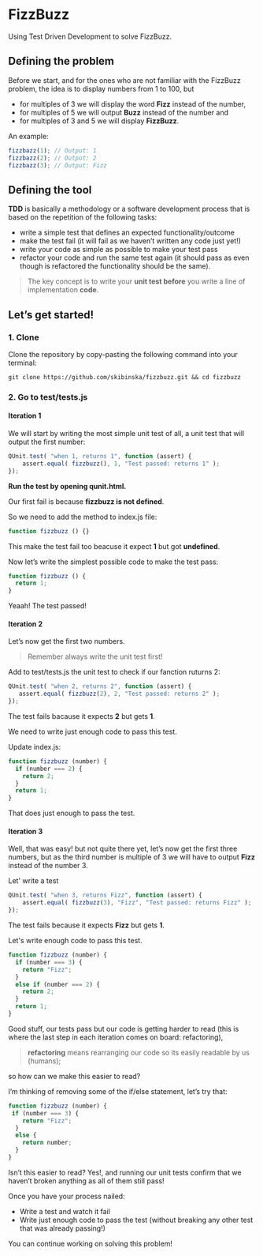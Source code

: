 # FizzBuzz

Using Test Driven Development to solve FizzBuzz.

## Defining the problem

Before we start, and for the ones who are not familiar with the FizzBuzz problem, the idea is to display numbers from 1 to 100, but

- for multiples of 3 we will display the word **Fizz** instead of the number,
- for multiples of 5 we will output **Buzz** instead of the number and
- for multiples of 3 and 5 we will display **FizzBuzz**.

An example:
```javascript
fizzbazz(1); // Output: 1
fizzbazz(2); // Output: 2
fizzbazz(3); // Output: Fizz
```
## Defining the tool

**TDD** is basically a methodology or a software development process that is based on the repetition of the following tasks:

- write a simple test that defines an expected functionality/outcome
- make the test fail (it will fail as we haven’t written any code just yet!)
- write your code as simple as possible to make your test pass
- refactor your code and run the same test again (it should pass as even though is refactored the functionality should be the same).

> The key concept is to write your **unit test before** you write a line of implementation **code**.

## Let’s get started!

### 1. Clone

Clone the repository by copy-pasting the following command into your terminal:
```
git clone https://github.com/skibinska/fizzbuzz.git && cd fizzbuzz
```
### 2. Go to test/tests.js

#### Iteration 1

We will start by writing the most simple unit test of all, a unit test that will output the first number:

```javascript
QUnit.test( "when 1, returns 1", function (assert) {
    assert.equal( fizzbuzz(), 1, "Test passed: returns 1" );
});
```
**Run the test by opening qunit.html.**

Our first fail is because **fizzbuzz is not defined**.

So we need to add the method to index.js file:

```javascript
function fizzbuzz () {}
```
This make the test fail too beacuse it expect **1** but got **undefined**.

Now let’s write the simplest possible code to make the test pass:

```javascript
function fizzbuzz () {
  return 1;
}
```
Yeaah! The test passed! 

#### Iteration 2

Let’s now get the first two numbers.

> Remember always write the unit test first!

Add to test/tests.js the unit test to check if our fanction ruturns 2:

```javascript
QUnit.test( "when 2, returns 2", function (assert) {
   assert.equal( fizzbuzz(2), 2, "Test passed: returns 2" );
});
```
The test fails bacause it expects **2** but gets **1**.

We need to write just enough code to pass this test.

Update index.js:

```javascript
function fizzbuzz (number) {
  if (number === 2) {
    return 2;
  }
  return 1;
}
```
That does just enough to pass the test. 

#### Iteration 3

Well, that was easy! but not quite there yet, let’s now get the first three numbers, but as the third number is multiple of 3 we will have to output **Fizz** instead of the number 3.

Let' write a test

```javascript
QUnit.test( "when 3, returns Fizz", function (assert) {
    assert.equal( fizzbuzz(3), "Fizz", "Test passed: returns Fizz" );
});
```
The test fails because it expects **Fizz** but gets **1**.

Let's write enough code to pass this test.

```javascript
function fizzbuzz (number) {
  if (number === 3) {
    return "Fizz";
  }
  else if (number === 2) {
    return 2;
  }
  return 1;
}
```
Good stuff, our tests pass but our code is getting harder to read (this is where the last step in each iteration comes on board: refactoring), 

> **refactoring** means rearranging our code so its easily readable by us (humans);

so how can we make this easier to read?

I’m thinking of removing some of the if/else statement, let’s try that:

```javascript
function fizzbuzz (number) {
 if (number === 3) {
    return "Fizz";
  }
  else {
    return number;
  }
}
```
Isn’t this easier to read? Yes!, and running our unit tests confirm that we haven’t broken anything as all of them still pass!

Once you have your process nailed:

- Write a test and watch it fail
- Write just enough code to pass the test (without breaking any other test that was already passing!)

You can continue working on solving this problem!


